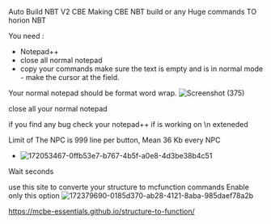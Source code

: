 Auto Build NBT V2 CBE Making CBE NBT build or any Huge commands TO horion NBT

You need :

+ Notepad++ 
+ close all normal notepad
+ copy your commands
make sure the text is empty and is in normal mode - make the cursor at the field.

Your normal notepad should be format word wrap.
![Screenshot (375)](https://user-images.githubusercontent.com/101429553/174461812-e38fe239-6b3f-461f-8ead-b8d7f571eaa5.png)


close all your normal notepad

if you find any bug check your notepad++ if is working on \n exteneded

Limit of The NPC is 999 line per button, Mean 36 Kb every NPC


+ ![172053467-0ffb53e7-b767-4b5f-a0e8-4d3be38b4c51](https://user-images.githubusercontent.com/101429553/174207163-17e72545-3ee0-4973-97b0-28cd27ce1d52.jpg)

Wait seconds


use this site to converte your structure to mcfunction commands Enable only this option
![172379690-0185d370-ab28-4121-8aba-985daef78a2b](https://user-images.githubusercontent.com/101429553/175505943-c0fa5864-db79-495a-b118-a1f587108b07.png)


https://mcbe-essentials.github.io/structure-to-function/

